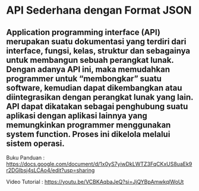 # API Sederhana dengan Format JSON

**Application programming interface** (API) merupakan suatu dokumentasi yang terdiri dari interface, fungsi, kelas, struktur dan sebagainya untuk membangun sebuah perangkat lunak. Dengan adanya API ini, maka memudahkan programmer untuk “membongkar” suatu software, kemudian dapat dikembangkan atau diintegrasikan dengan perangkat lunak yang lain.
API dapat dikatakan sebagai penghubung suatu aplikasi dengan aplikasi lainnya yang memungkinkan programmer menggunakan system function. Proses ini dikelola melalui sistem operasi.
---

Buku Panduan :
https://docs.google.com/document/d/1x0yS7yiwDkLWTZ3FqCKxUS8uaEk9r2DGIbsj4sLCAo4/edit?usp=sharing

Video Tutorial : 
https://youtu.be/VCBKAqbaJeQ?si=JjQYBpAmwkqlWoUt
